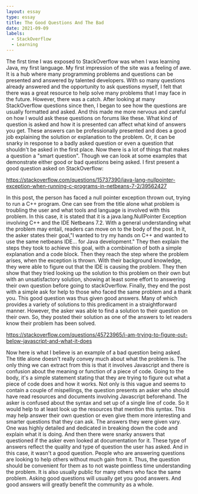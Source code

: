 ```yaml
---
layout: essay
type: essay
title: The Good Questions And The Bad
date: 2021-09-09
labels:
  - StackOverflow
  - Learning
---
```


  The first time I was exposed to StackOverflow was when I was learning Java, my first language. My first impression of the site was a feeling of awe. It is a hub where many programming problems and questions can be presented and answered by talented developers. With so many questions already answered and the opportunity to ask questions myself, I felt that there was a great resource to help solve many problems that I may face in the future.
  However, there was a catch. After looking at many StackOverflow questions since then, I began to see how the questions are usually formatted and asked. And this made me more nervous and careful on how I would ask these questions on forums like these. What kind of question is asked and how it is presented can affect what kind of answers you get. These answers can be professionally presented and does a good job explaining the solution or explanation to the problem. Or, it can be snarky in response to a badly asked question or even a question that shouldn't be asked in the first place. 
  Now there is a lot of things that makes a question a "smart question". Though we can look at some examples that demonstrate either good or bad questions being asked. I first present a good question asked on StackOverflow:
  
https://stackoverflow.com/questions/15737390/java-lang-nullpointer-exception-when-running-c-programs-in-netbeans-7-2/39562427

  In this post, the person has faced a null pointer exception thrown out, trying to run a C++ program. One can see from the title alone what problem is troubling the user and what tools and language is involved with this problem. In this case, it is stated that it is a java.lang.NullPointer Exception involving C++ and the IDE Netbeans 7.2. With a general understanding what the problem may entail, readers can move on to the body of the post. In it, the asker states their goal,"I wanted to try my hands on C++ and wanted to use the same netbeans IDE... for Java development." They then explain the steps they took to achieve this goal, with a combination of both a simple explanation and a code block. Then they reach the step where the problem arises, when the exception is thrown. With their background knowledge, they were able to figure out that the IDE is causing the problem. They then show that they tried looking up the solution to this problem on their own but with an unsatisfactory solution, showing at least some effort to answering their own question before going to stackOverflow. Finally, they end the post with a simple ask for help to those who faced the same problem and a thank you.
  This good question was thus given good answers. Many of which provides a variety of solutions to this predicament in a straightforward manner. However, the asker was able to find a solution to their question on their own. So, they posted their solution as one of the answers to let readers know their problem has been solved.
  
https://stackoverflow.com/questions/45723965/i-am-trying-to-figure-out-below-javascript-and-what-it-does

  Now here is what I believe is an example of a bad question being asked. The title alone doesn't really convey much about what the problem is. The only thing we can extract from this is that it involves Javascript and there is confusion about the meaning or function of a piece of code. Going to the body, it's a simple statement stating that they are trying to figure out what a piece of code does and how it works. Not only is this vague and seems to contain a couple of mispellings, the question presents an asker who should have read resources and documents involving Javascript beforehand. The asker is confused about the syntax and set up of a single line of code. So it would help to at least look up the resources that mention this syntax. This may help answer their own question or even give them more interesting and smarter questions that they can ask.
  The answers they were given vary. One was highly detailed and dedicated in breaking down the code and explain what it is doing. And then there were snarky answers that questioned if the asker even looked at documentation for it. These type of answers reflect the quality and type of question the user has asked. And in this case, it wasn't a good question.
  People who are answering questions are looking to help others without much gain from it. Thus, the question should be convenient for them as to not waste pointless time understanding the problem. It is also usually public for many others who face the same problem. Asking good questions will usually get you good answers. And good answers will greatly benefit the community as a whole.
  
